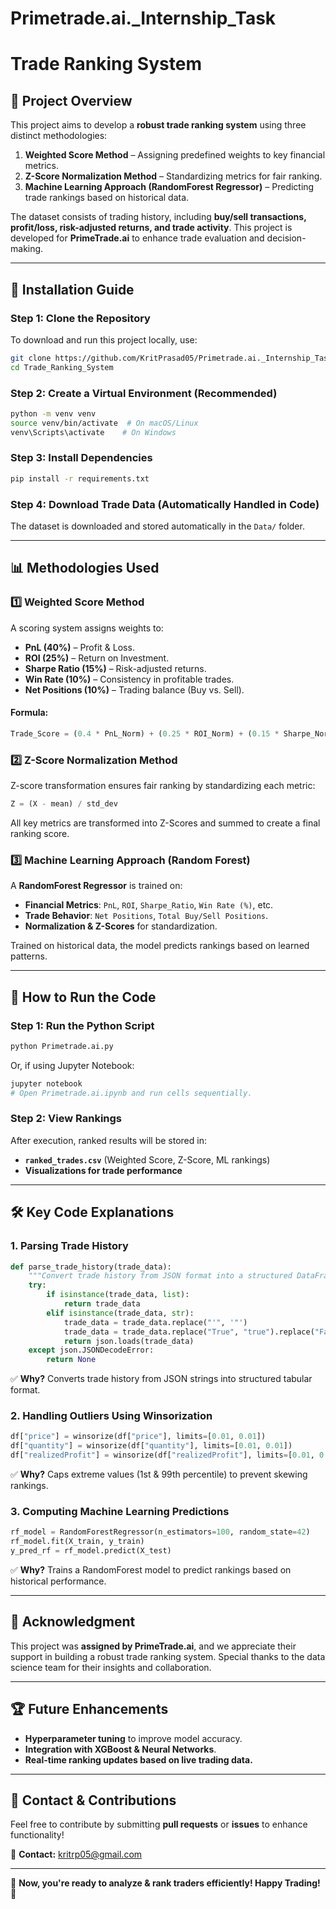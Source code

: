 # Primetrade.ai._Internship_Task
# Trade Ranking System

## 📌 Project Overview
This project aims to develop a **robust trade ranking system** using three distinct methodologies:
1. **Weighted Score Method** – Assigning predefined weights to key financial metrics.
2. **Z-Score Normalization Method** – Standardizing metrics for fair ranking.
3. **Machine Learning Approach (RandomForest Regressor)** – Predicting trade rankings based on historical data.

The dataset consists of trading history, including **buy/sell transactions, profit/loss, risk-adjusted returns, and trade activity**. This project is developed for **PrimeTrade.ai** to enhance trade evaluation and decision-making.

---

## 🔧 Installation Guide
### **Step 1: Clone the Repository**
To download and run this project locally, use:
```bash
git clone https://github.com/KritPrasad05/Primetrade.ai._Internship_Task.git
cd Trade_Ranking_System
```

### **Step 2: Create a Virtual Environment (Recommended)**
```bash
python -m venv venv
source venv/bin/activate  # On macOS/Linux
venv\Scripts\activate    # On Windows
```

### **Step 3: Install Dependencies**
```bash
pip install -r requirements.txt
```

### **Step 4: Download Trade Data (Automatically Handled in Code)**
The dataset is downloaded and stored automatically in the `Data/` folder.

---

## 📊 Methodologies Used

### **1️⃣ Weighted Score Method**
A scoring system assigns weights to:
- **PnL (40%)** – Profit & Loss.
- **ROI (25%)** – Return on Investment.
- **Sharpe Ratio (15%)** – Risk-adjusted returns.
- **Win Rate (10%)** – Consistency in profitable trades.
- **Net Positions (10%)** – Trading balance (Buy vs. Sell).

#### **Formula:**
```python
Trade_Score = (0.4 * PnL_Norm) + (0.25 * ROI_Norm) + (0.15 * Sharpe_Norm) + (0.1 * WinRate_Norm) + (0.1 * NetPositions_Norm)
```

### **2️⃣ Z-Score Normalization Method**
Z-score transformation ensures fair ranking by standardizing each metric:
```python
Z = (X - mean) / std_dev
```
All key metrics are transformed into Z-Scores and summed to create a final ranking score.

### **3️⃣ Machine Learning Approach (Random Forest)**
A **RandomForest Regressor** is trained on:
- **Financial Metrics**: `PnL`, `ROI`, `Sharpe_Ratio`, `Win Rate (%)`, etc.
- **Trade Behavior**: `Net Positions`, `Total Buy/Sell Positions`.
- **Normalization & Z-Scores** for standardization.

Trained on historical data, the model predicts rankings based on learned patterns.

---

## 🚀 How to Run the Code

### **Step 1: Run the Python Script**
```bash
python Primetrade.ai.py
```
Or, if using Jupyter Notebook:
```bash
jupyter notebook
# Open Primetrade.ai.ipynb and run cells sequentially.
```

### **Step 2: View Rankings**
After execution, ranked results will be stored in:
- **`ranked_trades.csv`** (Weighted Score, Z-Score, ML rankings)
- **Visualizations for trade performance**

---

## 🛠️ Key Code Explanations
### **1. Parsing Trade History**
```python
def parse_trade_history(trade_data):
    """Convert trade history from JSON format into a structured DataFrame."""
    try:
        if isinstance(trade_data, list):
            return trade_data
        elif isinstance(trade_data, str):
            trade_data = trade_data.replace("'", '"')
            trade_data = trade_data.replace("True", "true").replace("False", "false").replace("None", "null")
            return json.loads(trade_data)
    except json.JSONDecodeError:
        return None
```
✅ **Why?** Converts trade history from JSON strings into structured tabular format.

### **2. Handling Outliers Using Winsorization**
```python
df["price"] = winsorize(df["price"], limits=[0.01, 0.01])
df["quantity"] = winsorize(df["quantity"], limits=[0.01, 0.01])
df["realizedProfit"] = winsorize(df["realizedProfit"], limits=[0.01, 0.01])
```
✅ **Why?** Caps extreme values (1st & 99th percentile) to prevent skewing rankings.

### **3. Computing Machine Learning Predictions**
```python
rf_model = RandomForestRegressor(n_estimators=100, random_state=42)
rf_model.fit(X_train, y_train)
y_pred_rf = rf_model.predict(X_test)
```
✅ **Why?** Trains a RandomForest model to predict rankings based on historical performance.

---

## 📜 Acknowledgment
This project was **assigned by PrimeTrade.ai**, and we appreciate their support in building a robust trade ranking system. Special thanks to the data science team for their insights and collaboration.

---

## 🏆 Future Enhancements
- **Hyperparameter tuning** to improve model accuracy.
- **Integration with XGBoost & Neural Networks**.
- **Real-time ranking updates based on live trading data.**

---

## 🔗 Contact & Contributions
Feel free to contribute by submitting **pull requests** or **issues** to enhance functionality!

📩 **Contact:** [kritrp05@gmail.com](kritrp05@gmail.com)

---

🚀 **Now, you're ready to analyze & rank traders efficiently! Happy Trading!** 🎯

